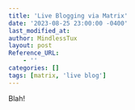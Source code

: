 ```yaml
---
title: 'Live Blogging via Matrix'
date: '2023-08-25 23:00:00 -0400'
last_modified_at: 
author: MindlessTux
layout: post
Reference_URL:
    - ''
categories: []
tags: [matrix, 'live blog']
---
```

Blah!